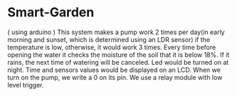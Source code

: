 # Smart-Garden
( using  arduino )
 This system makes a pump work 2 times per day(in early morning and sunset, which is determined using an LDR sensor) if the temperature is low, otherwise,
 it would work 3 times.
   Every time before opening the water it checks the moisture of the soil that it is below 18%.
   If it rains, the next time of watering will be canceled.
   Led would be turned on at night.
   Time and sensors values would be displayed on an LCD.
   When we turn on the pump, we write a 0 on its pin. We use a relay module with low level trigger.
